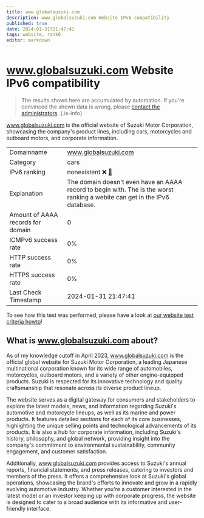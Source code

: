 ```yaml
---
title: www.globalsuzuki.com
description: www.globalsuzuki.com Website IPv6 compatibility
published: true
date: 2024-01-31T21:47:41
tags: website, rank6
editor: markdown
---
```


# www.globalsuzuki.com Website IPv6 compatibility

> The results shown here are accumulated by automation. If you're convinced the shown data is wrong, please [contact the administrators](/howto/chat). 
{.is-info}

www.globalsuzuki.com is the official website of Suzuki Motor Corporation, showcasing the company's product lines, including cars, motorcycles and outboard motors, and corporate information.


|   |   |
| - | - |
| Domainname | www.globalsuzuki.com
| Category | cars |
| IPv6 ranking | nonexistent :x: [🔗](/howto/ranking) |
| Explanation | The domain doesn't even have an AAAA record to begin with. The is the worst ranking a webite can get in the IPv6 database. |
| Amount of AAAA records for domain | 0 |
| ICMPv6 success rate | 0%|
| HTTP success rate | 0% |
| HTTPS success rate | 0% |
| Last Check Timestamp | 2024-01-31 21:47:41 |

To see how this test was performed, please have a look at [our website test criteria howto](/howto/testcriteria/website)!


## What is www.globalsuzuki.com about?
As of my knowledge cutoff in April 2023, www.globalsuzuki.com is the official global website for Suzuki Motor Corporation, a leading Japanese multinational corporation known for its wide range of automobiles, motorcycles, outboard motors, and a variety of other engine-equipped products. Suzuki is respected for its innovative technology and quality craftsmanship that resonate across its diverse product lineup.

The website serves as a digital gateway for consumers and stakeholders to explore the latest models, news, and information regarding Suzuki's automotive and motorcycle lineups, as well as its marine and power products. It features detailed sections for each of its core businesses, highlighting the unique selling points and technological advancements of its products. It is also a hub for corporate information, including Suzuki's history, philosophy, and global network, providing insight into the company's commitment to environmental sustainability, community engagement, and customer satisfaction.

Additionally, www.globalsuzuki.com provides access to Suzuki's annual reports, financial statements, and press releases, catering to investors and members of the press. It offers a comprehensive look at Suzuki's global operations, showcasing the brand's efforts to innovate and grow in a rapidly evolving automotive industry. Whether you're a customer interested in the latest model or an investor keeping up with corporate progress, the website is designed to cater to a broad audience with its informative and user-friendly interface.


